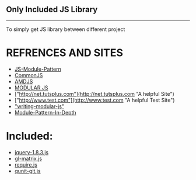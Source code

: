 ## Only Included JS Library ##
--------------------------------------------------
To simply get JS library   between different project 


REFRENCES AND SITES
============================
* [JS-Module-Pattern](http://elegantcode.com/2011/02/15/basic-javascript-part-10-the-module-pattern/ "JS Module Pattern")
* [CommonJS](http://www.commonjs.org/ "CommonJS")
* [AMDJS](https://groups.google.com/group/amd-implement "AMDJS")
* [MODULAR JS]( http://addyosmani.com/writing-modular-js/ "Learn modular JS")
* ["http://net.tutsplus.com"](http://net.tutsplus.com "A helpful Site")
* ["http://www.test.com"](http://www.test.com "A helpful  Test Site")
* ["writing-modular-js"](http://addyosmani.com/writing-modular-js/ "writing-modular-js")
* [Module-Pattern-In-Depth](http://www.adequatelygood.com/2010/3/JavaScript-Module-Pattern-In-Depth "Module-Pattern-In-Depth")


Included:
============================
* [jquery-1.8.3.js](http://code.jquery.com/jquery-1.8.3.js "jquery-1.8.3.js")
* [gl-matrix.js](https://github.com/toji/gl-matrix/blob/master/gl-matrix.js "gl-matrix.js")
* [require.js](https://www.github.com/ "require.js")
* [qunit-git.js](https://www.github.com/ "qunit-git.js")